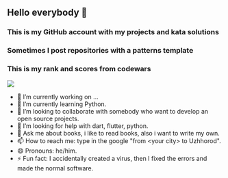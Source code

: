 ## Hello everybody 👋
### This is my GitHub account with my projects and kata solutions
### Sometimes I post repositories with a patterns template
### This is my rank and scores from codewars
<img src="https://www.codewars.com/users/Thomas-UA/badges/large">

- 🔭 I’m currently working on ...
- 🌱 I’m currently learning Python.
- 👯 I’m looking to collaborate with somebody who want to develop an open source projects.
- 🤔 I’m looking for help with dart, flutter, python.
- 💬 Ask me about books, i like to read books, also i want to write my own.
- 📫 How to reach me: type in the google "from \<your city\> to Uzhhorod".
- 😄 Pronouns: he/him.
- ⚡ Fun fact: I accidentally created a virus, then I fixed the errors and made the normal software.
